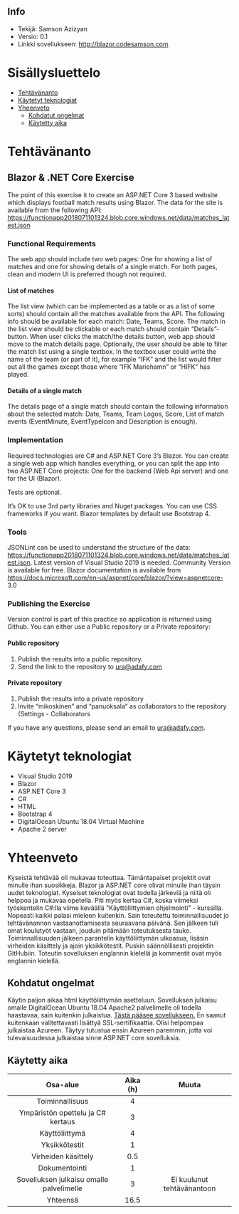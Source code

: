 ## Info
* Tekijä: Samson Azizyan
* Versio: 0.1
* Linkki sovellukseen: http://blazor.codesamson.com

# Sisällysluettelo

* [Tehtävänanto](#tehtävänanto)
* [Käytetyt teknologiat](#käytetyt-teknologiat)
* [Yheenveto](#yhteenveto)
    * [Kohdatut ongelmat](#kohdatut-ongelmat)
    * [Käytetty aika](#käytetty-aika)

# Tehtävänanto

## Blazor & .NET Core Exercise
The point of this exercise it to create an ASP.NET Core 3 based website which displays football match
results using Blazor.
The data for the site is available from the following API:
https://functionapp2018071101324.blob.core.windows.net/data/matches_latest.json

### Functional Requirements
The web app should include two web pages: One for showing a list of matches and one for showing details
of a single match. For both pages, clean and modern UI is preferred though not required.

#### List of matches
The list view (which can be implemented as a table or as a list of some sorts) should contain all the matches
available from the API. The following info should be available for each match: Date, Teams, Score.
The match in the list view should be clickable or each match should contain “Details”-button. When user
clicks the match/the details button, web app should move to the match details page.
Optionally, the user should be able to filter the match list using a single textbox. In the textbox user could
write the name of the team (or part of it), for example “IFK” and the list would filter out all the games
except those where “IFK Mariehamn” or “HIFK” has played.

#### Details of a single match
The details page of a single match should contain the following information about the selected match:
Date, Teams, Team Logos, Score, List of match events (EventMinute, EventTypeIcon and Description is
enough).

### Implementation
Required technologies are C# and ASP.NET Core 3’s Blazor. You can create a single web app which handles
everything, or you can split the app into two ASP.NET Core projects: One for the backend (Web Api server)
and one for the UI (Blazor).

Tests are optional.

It’s OK to use 3rd party libraries and Nuget packages. You can use CSS frameworks if you want. Blazor
templates by default use Bootstrap 4.

### Tools
JSONLint can be used to understand the structure of the data:
https://functionapp2018071101324.blob.core.windows.net/data/matches_latest.json.
Latest version of Visual Studio 2019 is needed. Community Version is available for free. Blazor
documentation is available from https://docs.microsoft.com/en-us/aspnet/core/blazor/?view=aspnetcore-
3.0

### Publishing the Exercise
Version control is part of this practice so application is returned using Github. You can either use a Public repository or a Private repository:

#### Public repository
1. Publish the results into a public repository.
2. Send the link to the repository to ura@adafy.com

#### Private repository
1. Publish the results into a private repository
2. Invite “mikoskinen” and “panuoksala” as collaborators to the repository (Settings - Collaborators

If you have any questions, please send an email to ura@adafy.com.

# Käytetyt teknologiat

* Visual Studio 2019
* Blazor
* ASP.NET Core 3
* C#
* HTML
* Bootstrap 4
* DigitalOcean Ubuntu 18.04 Virtual Machine
* Apache 2 server

# Yhteenveto
Kyseistä tehtävää oli mukavaa toteuttaa. Tämäntapaiset projektit ovat minulle ihan suosikkeja. Blazor ja ASP.NET core olivat minulle ihan täysin uudet teknologiat. Kyseiset teknologiat ovat todella järkeviä ja niitä oli helppoa ja mukavaa opetella. Piti myös kertaa C#, koska viimeksi työskentelin C#:lla viime keväällä "Käyttöliittymien ohjelmointi" - kurssilla. Nopeasti kaikki palasi mieleen kuitenkin. Sain toteutettu toiminnallisuudet jo tehtävänannon vastaanottamisesta seuraavana päivänä. Sen jälkeen tuli omat koulutyöt vastaan, jouduin pitämään toteutuksesta tauko. Toiminnallisuuden jälkeen parantelin käyttöliittymän ulkoasua, lisäsin virheiden käsittely ja ajoin yksikkötestit. Puskin säännöllisesti projektin GitHubiin. Toteutin sovelluksen englannin kielellä ja kommentit ovat myös englannin kielellä.

## Kohdatut ongelmat
Käytin paljon aikaa html käyttöliittymän asetteluun. Sovelluksen julkaisu omalle DigitalOcean Ubuntu 18.04 Apache2 palvelimelle oli todella haastavaa, sain kuitenkin julkaistua. [Tästä pääsee sovellukseen.](http://blazor.codesamson.com) En saanut kuitenkaan valitettavasti lisättyä SSL-sertifikaattia. Olisi helpompaa julkaistaa Azureen. Täytyy tutustua ensin Azureen paremmin, jotta voi tulevaisuudessa julkaistaa sinne ASP.NET core sovelluksia.

## Käytetty aika

| Osa-alue | Aika (h) | Muuta |								
|:-:|:-:|:-:|
| Toiminnallisuus | 4 ||
| Ympäristön opettelu ja C# kertaus | 3 ||
| Käyttöliittymä | 4 ||
| Yksikkötestit | 1 ||
| Virheiden käsittely | 0.5 ||
| Dokumentointi | 1 ||
| Sovelluksen julkaisu omalle palvelimelle | 3 | Ei kuulunut tehtävänantoon |
| Yhteensä | 16.5 || 
